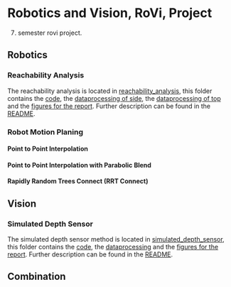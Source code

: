 # Robotics and Vision, RoVi, Project

7. semester rovi project.

## Robotics

### Reachability Analysis

The reachability analysis is located in [reachability_analysis](reachability_analysis), this folder contains the [code](reachability_analysis/src/main.cpp), the [dataprocessing of side](reachability_analysis/cylinder_side/collision_free_solutions_side.m), the [dataprocessing of top](reachability_analysis/cylinder_top/collision_free_solutions_top.m) and the [figures for the report](reachability_analysis/figures). Further description can be found in the [README](reachability_analysis/README.md).

### Robot Motion Planing

#### Point to Point Interpolation

#### Point to Point Interpolation with Parabolic Blend

#### Rapidly Random Trees Connect (RRT Connect)

## Vision

### Simulated Depth Sensor

The simulated depth sensor method is located in [simulated_depth_sensor](simulated_depth_sensor), this folder contains the [code](simulated_depth_sensor/src/main.cpp), the [dataprocessing](simulated_depth_sensor/analysis_of_results.m) and the [figures for the report](simulated_depth_sensor/figures). Further description can be found in the [README](simulated_depth_sensor/README.md).

## Combination
